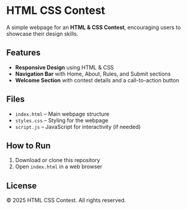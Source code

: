 # HTML CSS Contest  

A simple webpage for an **HTML & CSS Contest**, encouraging users to showcase their design skills.  

## Features  
- **Responsive Design** using HTML & CSS  
- **Navigation Bar** with Home, About, Rules, and Submit sections  
- **Welcome Section** with contest details and a call-to-action button  

## Files  
- `index.html` – Main webpage structure  
- `styles.css` – Styling for the webpage  
- `script.js` – JavaScript for interactivity (if needed)  

## How to Run  
1. Download or clone this repository  
2. Open `index.html` in a web browser  

## License  
© 2025 HTML CSS Contest. All rights reserved.  
